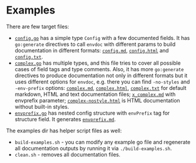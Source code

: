 # Examples

There are few target files:
- [`config.go`](./config.go) has a simple type `Config` with a few documented fields. It has
  `go:generate` directives to call `envdoc` with different params to build
  documentation in different formats: [`config.md`](./config.md), [`config.html`](./config.html) and [`config.txt`](./config.txt).
- [`complex.go`](./complex.go) has multiple types, and this file tries to cover all possible cases
  of field tags and type comments. Also, it has more `go:generate` directives to
  produce documentation not only in different formats but it uses different options
  for `envdoc`, e.g. there you can find `-no-styles` and `-env-prefix` options: [`complex.md`](./complex.md), [`complex.html`](./complex.html),
  [`complex.txt`](./complex.txt) for default markdown, HTML and text documentation files; [`x_complex.md`](./x_complex.md) with
  envprefix parameter; [`complex-nostyle.html`](./complex-nostyle.html) is HTML documentation without built-in styles.
- [`envprefix.go`](./envprefix.go) has nested config structure with `envPrefix` tag for structure field. It generates [`envprefix.md`](./envprefix.md).

The examples dir has helper script files as well:
 - `build-examples.sh` - you can modify any example go file and regenerate all documentation outputs by running it via `./build-examples.sh`.
 - `clean.sh` - removes all documentation files.
